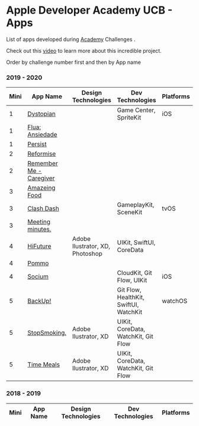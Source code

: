 # Apple Developer Academy UCB - Apps 

List of apps developed during [Academy](https://developeracademyucb.com.br) Challenges .

Check out this [video](https://www.youtube.com/watch?v=GMFP9rOa5iA)  to learn more about this incredible project.

Order by challenge number first and then by App name
<!-- PLEASE READ! -->
<!-- Enter the application name below in mini challenge order and then alphabetically by the first name.-->
<!-- If your application is not part of any mini challenge type "-" in the Mini n˚ column. -->

### 2019 - 2020
| Mini | App Name | Design Technologies | Dev Technologies | Platforms |
|------|------|--------------|--------------|-----------|
|1|[Dystopian](https://apps.apple.com/us/app/dystopian/id1465940148)|| Game Center, SpriteKit | iOS |
|1|[Flua: Ansiedade](https://apps.apple.com/br/app/flua-ansiedade/id1469923904)||||
|1|[Persist](https://apps.apple.com/br/app/persist/id1469632896)||||
|2|[Reformise](https://apps.apple.com/br/app/reformise/id1480899346)||||
|2|[Remember Me - Caregiver](https://apps.apple.com/br/app/remember-me-caregiver/id1481000591)||||
|3|[Amazeing Food](https://apps.apple.com/br/app/amazeing-food/id1495912117)||||
|3|[Clash Dash](https://apps.apple.com/us/app/clash-dash/id1498377216)|| GameplayKit, SceneKit | tvOS |
|3|[Meeting minutes.](https://apps.apple.com/br/app/meeting-minutes/id1497013430)||||
|4|[HiFuture](https://apps.apple.com/br/app/hifuture/id1510629091)| Adobe Ilustrator, XD, Photoshop | UIKit, SwiftUI, CoreData||
|4|[Pommo](https://apps.apple.com/az/app/pommo/id1513669255)||||
|4|[Socium](https://apps.apple.com/br/app/socium/id1513637942)|| CloudKit, Git Flow, UIKit | iOS |
|5|[BackUp!](https://apps.apple.com/us/app/id1519297748)|| Git Flow, HealthKit, SwiftUI, WatchKit | watchOS |
|5|[StopSmoking.](https://apps.apple.com/br/app/stopsmoking/id1519508820)| Adobe Ilustrator, XD| UIKit, CoreData, WatchKit, Git Flow ||
|5|[Time Meals](https://apps.apple.com/us/app/id1519529652)| Adobe Ilustrator, XD | UIKit, CoreData, WatchKit, Git Flow ||


### 2018 - 2019
| Mini | App Name | Design Technologies | Dev Technologies | Platforms |
|------|------|--------------|--------------|-----------|
